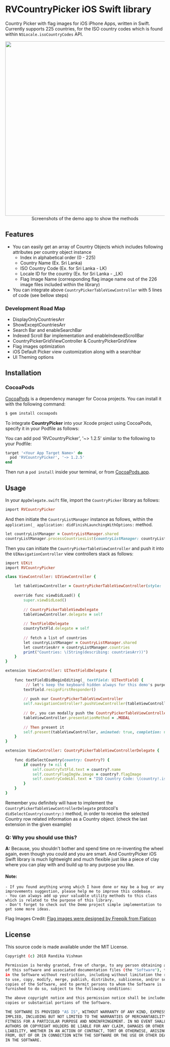 # RVCountryPicker iOS Swift library

Country Picker with flag images for iOS iPhone Apps, written in Swift. Currently supports 225 countries, for the ISO country codes which is found within `NSLocale.isoCountryCodes` API.

<p align="center">
<img src="https://i.imgur.com/1gnTA4z.png" width="2000" height="550" alt="Real Device iPhone6S Vs iPhone6S Simulator"/><br/>
<span> Screenshots of the demo app to show the methods </span>
</p>
</p>

## Features

* You can easily get an array of Country Objects which includes following attributes per country object instance
	* Index in alphabetical order (0 - 225)
	* Country Name (Ex. Sri Lanka)
	* ISO Country Code (Ex. for Sri Lanka - LK)
 	* Locale ID for the country (Ex. for Sri Lanka - _LK)
 	* Flag Image Name (corresponding flag image name out of the 226 image files included within the library)
* You can integrate above `CountryPickerTableViewController` with 5 lines of code (see bellow steps)

### Development Road Map

* DisplayOnlyCountriesArr
* ShowExceptCountriesArr
* Search Bar and enableSearchBar
* Indexed Scroll Bar implementation and enableIndexedScrollBar
* CountryPickerGridViewController & CountryPickerGridView
* Flag images optimization
* iOS Default Picker view customization along with a searchbar
* UI Theming options


## Installation
### CocoaPods
[CocoaPods](https://cocoapods.org) is a dependency manager for Cocoa projects. You can install it with the following command:


```bash
$ gem install cocoapods
```

To integrate **CountryPicker** into your Xcode project using CocoaPods, specify it in your Podfile as follows:

You can add pod 'RVCountryPicker', '~> 1.2.5' similar to the following to your Podfile:

```ruby
target '<Your App Target Name>' do
  pod 'RVCountryPicker', '~> 1.2.5'
end
```

Then run a `pod install` inside your terminal, or from [CocoaPods.app](https://cocoapods.org/app).

## Usage
In your `AppDelegate.swift` file, import the `CountryPicker` library as follows:

```ruby
import RVCountryPicker
```

And then initiate the `CountryListManager` instance as follows, within the `application(_ application: didFinishLaunchingWithOptions:` method.

```ruby
let countryListManager = CountryListManager.shared
countryListManager.processCountriesList(countryListManager: countryListManager)
```

Then you can initiate the `CountryPickerTableViewController` and push it into the `UINavigationController` view controllers stack as follows:

```ruby
import UIKit
import RVCountryPicker

class ViewController: UIViewController {

    let tableViewController = CountryPickerTableViewController(style: .plain)
    
    override func viewDidLoad() {
	    super.viewDidLoad()
	
	    // CountryPickerTableViewDelegate
	    tableViewController.delegate = self
        
        // TextFieldDelegate
        countryTxtFld.delegate = self
        
        // fetch a list of countries
        let countryListManager = CountryListManager.shared
        let countriesArr = countryListManager.countries
        print("Countries: \(String(describing: countriesArr))")
    }
}

extension ViewController: UITextFieldDelegate {
    
    func textFieldDidBeginEditing(_ textField: UITextField) {
    	 // let's keep the keyboard hidden always for this demo's purpose
        textField.resignFirstResponder()
        
        // push our CountryPickerTableViewController
        self.navigationController?.pushViewController(tableViewController, animated: true)
        
        // Or, you can modally push the CountryPickerTableViewController (as it suites for your application), if so you have to change the presentationMethod to Modal as follows, so it knows how to dismiss it
        tableViewController.presentationMethod = .MODAL
        
        // Then present it
        self.present(tableViewController, animated: true, completion: nil)
    }
}

extension ViewController: CountryPickerTableViewControllerDelegate {
    
    func didSelectCountry(country: Country?) {
        if country != nil {
            self.countryTxtFld.text = country?.name
            self.countryFlagImgVw.image = country?.flagImage
            self.countryCodeLbl.text = "ISO Country Code: \(country!.isoCountryCode)"
        }
    }
}
```
Remember you definitely will have to implement the `CountryPickerTableViewControllerDelegate` protocol's `didSelectCountry(country:)` method, in order to receive the selected Country row related information as a Country object. (check the last extension in the given example)

### Q: Why you should use this? 
**A:** Because, you shouldn't bother and spend time on re-inventing the wheel again, even though you could and you are smart. And CountryPicker iOS Swift library is much lightweight and much flexible just like a piece of clay where you can play with and build up to any purpose you like.

#### Note:
    - If you found anything wrong which I have done or may be a bug or any improvements suggestion, please help me to improve this codebase.
    - You can always add up your valuable utility methods to this class which is related to the purpose of this library.
    - Don't forget to check out the Demo project simple implementation to get some more ideas.

Flag Images Credit:
[Flag images were designed by Freepik from Flaticon](https://www.flaticon.com/authors/freepik)

## License
This source code is made available under the MIT License.

```sh
Copyright (c) 2018 Randika Vishman

Permission is hereby granted, free of charge, to any person obtaining a copy 
of this software and associated documentation files (the "Software"), to deal 
in the Software without restriction, including without limitation the rights 
to use, copy, modify, merge, publish, distribute, sublicense, and/or sell 
copies of the Software, and to permit persons to whom the Software is 
furnished to do so, subject to the following conditions:

The above copyright notice and this permission notice shall be included in all 
copies or substantial portions of the Software.

THE SOFTWARE IS PROVIDED "AS IS", WITHOUT WARRANTY OF ANY KIND, EXPRESS OR 
IMPLIED, INCLUDING BUT NOT LIMITED TO THE WARRANTIES OF MERCHANTABILITY, 
FITNESS FOR A PARTICULAR PURPOSE AND NONINFRINGEMENT. IN NO EVENT SHALL THE 
AUTHORS OR COPYRIGHT HOLDERS BE LIABLE FOR ANY CLAIM, DAMAGES OR OTHER 
LIABILITY, WHETHER IN AN ACTION OF CONTRACT, TORT OR OTHERWISE, ARISING 
FROM, OUT OF OR IN CONNECTION WITH THE SOFTWARE OR THE USE OR OTHER DEALINGS 
IN THE SOFTWARE.
```
